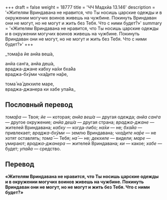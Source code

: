 +++
draft = false
weight = 18777
title = 'ЧЧ Мадхйа 13.146'
description = '«Жителям Вриндавана не нравится, что Ты носишь царские одежды и в окружении могучих воинов живешь на чужбине. Покинуть Вриндаван они не могут, но не могут и жить без Тебя. Что с ними будет?»'
summary = '«Жителям Вриндавана не нравится, что Ты носишь царские одежды и в окружении могучих воинов живешь на чужбине. Покинуть Вриндаван они не могут, но не могут и жить без Тебя. Что с ними будет?»'
+++

_тома̄ра йе анйа веш́а,  
  
анйа сан̇га, анйа деш́а,  
враджа-джане кабху на̄хи бха̄йа  
враджа-бхӯми чха̄д̣ите на̄ре,  
  
тома̄ на̄ декхиле маре,  
враджа-джанера ки хабе упа̄йа_

## Пословный перевод

_тома̄ра_ — Твоя; _йе_ — которая; _анйа_ _веш́а_ — другая одежда; _анйа_ _сан̇га_ — другое окружение; _анйа_ _деш́а_ — другая страна; _враджа_\-_джане_ — жителей Вриндавана; _кабху_ — когда-либо; _на̄хи_ — не; _бха̄йа_ — привлекает; _враджа_\-_бхӯми_ — землю Вриндавана; _чха̄д̣ите_ _на̄ре_ — не хотят оставлять; _тома̄_ — Тебя; _на̄_ — не; _декхиле_ — видели; _маре_ — умирают; _враджа_\-_джанера_ — жителей Вриндавана; _ки_ — какое; _хабе_ — будет; _упа̄йа_ — средство.

## Перевод

**«Жителям Вриндавана не нравится, что Ты носишь царские одежды и в окружении могучих воинов живешь на чужбине. Покинуть Вриндаван они не могут, но не могут и жить без Тебя. Что с ними будет?»**
